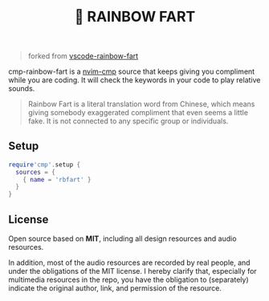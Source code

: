 <h1 align="center">
  <br>
  <br>
  🌈 RAINBOW FART
  <br>
  <br>
</h1>


> forked from [vscode-rainbow-fart](https://github.com/SaekiRaku/vscode-rainbow-fart)

cmp-rainbow-fart is a [nvim-cmp](https://github.com/hrsh7th/nvim-cmp) source that keeps giving you compliment while you are coding. It will check the keywords in your code to play relative sounds.
> Rainbow Fart is a literal translation word from Chinese, which means giving somebody exaggerated compliment that even seems a little fake. It is not connected to any specific group or individuals.

## Setup
```lua
require'cmp'.setup {
  sources = {
    { name = 'rbfart' }
  }
}
```

## License

Open source based on **MIT**, including all design resources and audio resources.

In addition, most of the audio resources are recorded by real people, and under the obligations of the MIT license. I hereby clarify that, especially for multimedia resources in the repo, you have the obligation to (separately) indicate the original author, link, and permission of the resource.
